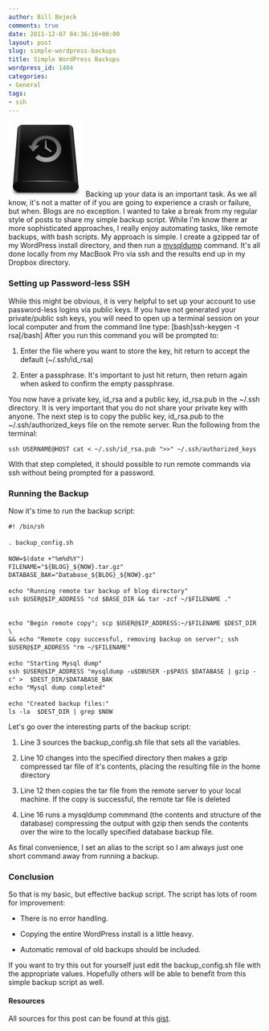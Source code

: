 ```yaml
---
author: Bill Bejeck
comments: true
date: 2011-12-07 04:36:16+00:00
layout: post
slug: simple-wordpress-backups
title: Simple WordPress Backups
wordpress_id: 1404
categories:
- General
tags:
- ssh
---
```


<img class="left" src="../assets/images/black-drive-backup-256x256-150x150.png" /> Backing up your data is an important task.  As we all know, it's not a matter of if you are going to experience a crash or failure, but when.  Blogs are no exception.  I wanted to take a break from my regular style of posts to share my simple backup script.  While I'm know there ar more sophisticated approaches, I really enjoy automating tasks, like remote backups, with bash scripts. My approach is simple. I create a gzipped tar of my WordPress install directory, and then run a [mysqldump](http://dev.mysql.com/doc/refman/5.1/en/mysqldump.html) command.  It's all done locally from my MacBook Pro via ssh and the results end up in my Dropbox directory.  
<!--more-->

### Setting up Password-less SSH


While this might be obvious, it is very helpful to set up your account to use password-less logins via public keys.  If you have not generated your private/public ssh keys, you will need to open up a terminal session on your local computer and from the command line type:
[bash]ssh-keygen -t rsa[/bash] After you run this command you will be prompted to:




  1. Enter the file where you want to store the key, hit return to accept the default (~/.ssh/id_rsa)


  2. Enter a passphrase.  It's important to just hit return, then return again when asked to confirm the empty passphrase.


You now have a private key, id_rsa and a public key, id_rsa.pub in the ~/.ssh directory.  It is very important that you do not share your private key with anyone. The next step is to copy the public key, id_rsa.pub to the ~/.ssh/authorized_keys file on the remote server.  Run the following from the terminal:

    
    
    ssh USERNAME@HOST cat < ~/.ssh/id_rsa.pub ">>" ~/.ssh/authorized_keys 
    


With that step completed, it should possible to run remote commands via ssh without being prompted for a password.


### Running the Backup


Now it's time to run the backup script:

    
    
    #! /bin/sh
    
    . backup_config.sh
    
    NOW=$(date +"%m%d%Y")
    FILENAME="${BLOG}_${NOW}.tar.gz"
    DATABASE_BAK="Database_${BLOG}_${NOW}.gz"
    
    echo "Running remote tar backup of blog directory"
    ssh $USER@$IP_ADDRESS "cd $BASE_DIR && tar -zcf ~/$FILENAME ."
    
    
    echo "Begin remote copy"; scp $USER@$IP_ADDRESS:~/$FILENAME $DEST_DIR \
    && echo "Remote copy successful, removing backup on server"; ssh $USER@$IP_ADDRESS "rm ~/$FILENAME"
    
    echo "Starting Mysql dump"
    ssh $USER@$IP_ADDRESS "mysqldump -u$DBUSER -p$PASS $DATABASE | gzip -c" >  $DEST_DIR/$DATABASE_BAK
    echo "Mysql dump completed"
    
    echo "Created backup files:"
    ls -la  $DEST_DIR | grep $NOW
    


Let's go over the interesting parts of the backup script:




  1. Line 3 sources the backup_config.sh file that sets all the variables.


  2. Line 10 changes into the specified directory then makes a gzip compressed tar file of it's contents, placing the resulting file in the home directory


  3. Line 12 then copies the tar file from the remote server to your local machine.  If the copy is successful, the remote tar file is deleted


  4. Line 16 runs a mysqldump commmand (the contents and structure of the database) compressing the output with gzip then sends the contents over the wire to the locally specified database backup file.

As final convenience, I set an alias to the script so I am always just one short command away from running a backup.


### Conclusion


So that is my basic, but effective backup script.  The script has lots of room for improvement:




  * There is no error handling.


  * Copying the entire WordPress install is a little heavy.


  * Automatic removal of old backups should be included.


If you want to try this out for yourself just edit the backup_config.sh file with the appropriate values. Hopefully others will be able to benefit from this simple backup script as well.


#### Resources


All sources for this post can be found at this [gist](https://gist.github.com/1441472).
